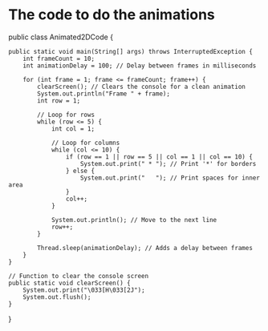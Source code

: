 # The code to do the animations

public class Animated2DCode {

    public static void main(String[] args) throws InterruptedException {
        int frameCount = 10;
        int animationDelay = 100; // Delay between frames in milliseconds

        for (int frame = 1; frame <= frameCount; frame++) {
            clearScreen(); // Clears the console for a clean animation
            System.out.println("Frame " + frame);
            int row = 1;

            // Loop for rows
            while (row <= 5) {
                int col = 1;

                // Loop for columns
                while (col <= 10) {
                    if (row == 1 || row == 5 || col == 1 || col == 10) {
                        System.out.print(" * "); // Print '*' for borders
                    } else {
                        System.out.print("   "); // Print spaces for inner area
                    }
                    col++;
                }

                System.out.println(); // Move to the next line
                row++;
            }

            Thread.sleep(animationDelay); // Adds a delay between frames
        }
    }

    // Function to clear the console screen
    public static void clearScreen() {
        System.out.print("\033[H\033[2J");
        System.out.flush();
    }
}
